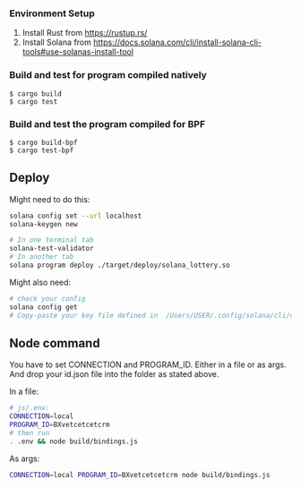 ### Environment Setup
1. Install Rust from https://rustup.rs/
2. Install Solana from https://docs.solana.com/cli/install-solana-cli-tools#use-solanas-install-tool

### Build and test for program compiled natively
```
$ cargo build
$ cargo test
```

### Build and test the program compiled for BPF
```
$ cargo build-bpf
$ cargo test-bpf
```

## Deploy

Might need to do this:

```bash
solana config set --url localhost
solana-keygen new
```

```bash
# In one terminal tab
solana-test-validator
# In another tab
solana program deploy ./target/deploy/solana_lottery.so
```

Might also need:

```bash
# check your config
solana config get
# Copy-paste your key file defined in  /Users/USER/.config/solana/cli/config.yml to `js/`
```

## Node command

You have to set CONNECTION and PROGRAM_ID. Either in a file or as args. And drop your id.json file into the folder as stated above.

In a file:

```bash
# js/.env:
CONNECTION=local
PROGRAM_ID=BXvetcetcetcrm
# then run
. .env && node build/bindings.js
```

As args:

```bash
CONNECTION=local PROGRAM_ID=BXvetcetcetcrm node build/bindings.js
```